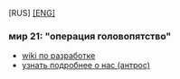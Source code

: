 [RUS] [\[ENG\]](https://github.com/Tand-Anthros/world21-operation-bungling/wiki/wiki-eng)
### мир 21: "операция головопятство"
- [wiki по разработке](https://github.com/Tand-Anthros/world21-operation-bungling/wiki)
- [узнать подробнее о нас (антрос)](https://vk.com/tand_y)
